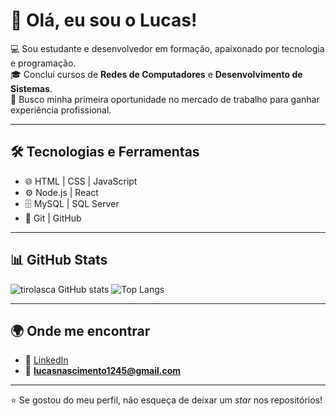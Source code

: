 # 👋 Olá, eu sou o Lucas!

💻 Sou estudante e desenvolvedor em formação, apaixonado por tecnologia e programação.  
🎓 Concluí cursos de **Redes de Computadores** e **Desenvolvimento de Sistemas**.  
🚀 Busco minha primeira oportunidade no mercado de trabalho para ganhar experiência profissional.  

---

## 🛠️ Tecnologias e Ferramentas
- 🌐 HTML | CSS | JavaScript  
- ⚙️ Node.js | React  
- 🗄️ MySQL | SQL Server  
- 🔧 Git | GitHub  

---

## 📊 GitHub Stats
![tirolasca GitHub stats](https://github-readme-stats.vercel.app/api?username=tirolasca&show_icons=true&theme=dracula)  ![Top Langs](https://github-readme-stats.vercel.app/api/top-langs/?username=tirolasca&layout=compact&theme=dracula)  


---

## 🌍 Onde me encontrar
- 💼 [LinkedIn](https://www.linkedin.com/in/lucas-santostec/)  
- 📧 **lucasnascimento1245@gmail.com**  

---

⭐ Se gostou do meu perfil, não esqueça de deixar um *star* nos repositórios!
